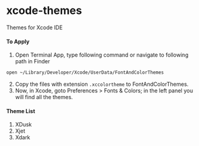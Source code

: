 xcode-themes
============

Themes for Xcode IDE

#### To Apply 

1. Open Terminal App, type following command or navigate to following path in Finder

```bash
open ~/Library/Developer/Xcode/UserData/FontAndColorThemes
```

2. Copy the files with extension `.xccolortheme` to FontAndColorThemes. 
3. Now, in Xcode, goto Preferences > Fonts & Colors; in the left panel you will find all the themes.

#### Theme List

1. XDusk
2. Xjet
3. Xdark

